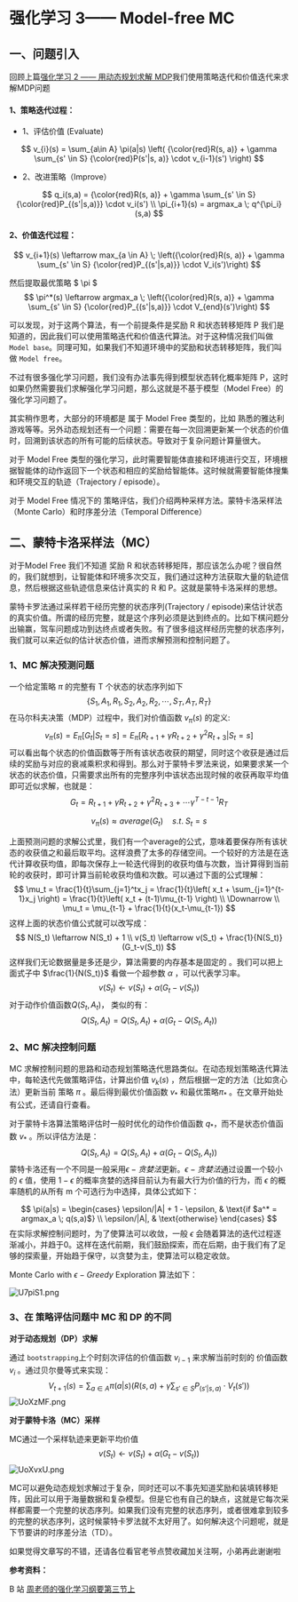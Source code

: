 # 强化学习 3—— Model-free MC

## 一、问题引入

回顾上篇[强化学习 2 —— 用动态规划求解 MDP](https://blog.csdn.net/november_chopin/article/details/107896549)我们使用策略迭代和价值迭代来求解MDP问题

#### 1、策略迭代过程：

- 1、评估价值 (Evaluate)

$$
v_{i}(s) = \sum_{a\in A} \pi(a|s) \left( {\color{red}R(s, a)} + \gamma \sum_{s' \in S} {\color{red}P(s'|s, a)} \cdot v_{i-1}(s') \right)
$$

- 2、改进策略（Improve）

$$
q_i(s,a) = {\color{red}R(s, a)} + \gamma \sum_{s' \in S} {\color{red}P_{(s'|s,a)}} \cdot v_i(s') \\
\pi_{i+1}(s) = argmax_a \; q^{\pi_i}(s,a)
$$

#### 2、价值迭代过程：

$$
v_{i+1}(s) \leftarrow max_{a \in A} \; \left({\color{red}R(s, a)} + \gamma \sum_{s' \in S} {\color{red}P_{(s'|s,a)}} \cdot V_i(s')\right)
$$

然后提取最优策略 $ \pi $
$$
\pi^*(s) \leftarrow argmax_a \; \left({\color{red}R(s, a)} + \gamma \sum_{s' \in S} {\color{red}P_{(s'|s,a)}} \cdot V_{end}(s')\right)
$$

可以发现，对于这两个算法，有一个前提条件是奖励 R 和状态转移矩阵 P 我们是知道的，因此我们可以使用策略迭代和价值迭代算法。对于这种情况我们叫做 `Model base`。同理可知，如果我们不知道环境中的奖励和状态转移矩阵，我们叫做 `Model free`。

不过有很多强化学习问题，我们没有办法事先得到模型状态转化概率矩阵 P，这时如果仍然需要我们求解强化学习问题，那么这就是不基于模型（Model Free）的强化学习问题了。

其实稍作思考，大部分的环境都是 属于 Model Free 类型的，比如 熟悉的雅达利游戏等等。另外动态规划还有一个问题：需要在每一次回溯更新某一个状态的价值时，回溯到该状态的所有可能的后续状态。导致对于复杂问题计算量很大。

对于 Model Free 类型的强化学习，此时需要智能体直接和环境进行交互，环境根据智能体的动作返回下一个状态和相应的奖励给智能体。这时候就需要智能体搜集和环境交互的轨迹（Trajectory / episode）。

对于 Model Free 情况下的 策略评估，我们介绍两种采样方法。蒙特卡洛采样法（Monte Carlo）和时序差分法（Temporal Difference）

## 二、蒙特卡洛采样法（MC）

对于Model Free 我们不知道 奖励 R 和状态转移矩阵，那应该怎么办呢？很自然的，我们就想到，让智能体和环境多次交互，我们通过这种方法获取大量的轨迹信息，然后根据这些轨迹信息来估计真实的 R 和 P。这就是蒙特卡洛采样的思想。

蒙特卡罗法通过采样若干经历完整的状态序列(Trajectory / episode)来估计状态的真实价值。所谓的经历完整，就是这个序列必须是达到终点的。比如下棋问题分出输赢，驾车问题成功到达终点或者失败。有了很多组这样经历完整的状态序列，我们就可以来近似的估计状态价值，进而求解预测和控制问题了。

### 1、MC 解决预测问题

一个给定策略 $\pi$ 的完整有 T 个状态的状态序列如下
$$
\{S_1, A_1, R_1, S_2, A_2, R_2, \cdots,S_T, A_T, R_T\}
$$
在马尔科夫决策（MDP）过程中，我们对价值函数 $v_\pi(s)$ 的定义:
$$
v_\pi(s) = E_\pi[G_t|S_t = s] = E_\pi[R_{t+1} + \gamma R_{t+2} + \gamma^2R_{t+3} | S_t = s]
$$
可以看出每个状态的价值函数等于所有该状态收获的期望，同时这个收获是通过后续的奖励与对应的衰减乘积求和得到。那么对于蒙特卡罗法来说，如果要求某一个状态的状态价值，只需要求出所有的完整序列中该状态出现时候的收获再取平均值即可近似求解，也就是：
$$
G_t = R_{t+1} + \gamma R_{t+2} + \gamma^2R_{t+3}+\cdots \gamma^{T-t-1}R_T
$$

$$
v_\pi(s) \approx average(G_t) \quad s.t.\; S_t = s
$$

上面预测问题的求解公式里，我们有一个average的公式，意味着要保存所有该状态的收获值之和最后取平均。这样浪费了太多的存储空间。一个较好的方法是在迭代计算收获均值，即每次保存上一轮迭代得到的收获均值与次数，当计算得到当前轮的收获时，即可计算当前轮收获均值和次数。可以通过下面的公式理解：
$$
\mu_t = \frac{1}{t}\sum_{j=1}^tx_j = \frac{1}{t}\left( x_t + \sum_{j=1}^{t-1}x_j \right) = \frac{1}{t}\left( x_t + (t-1)\mu_{t-1} \right) \\
\Downarrow \\
\mu_t = \mu_{t-1} + \frac{1}{t}(x_t-\mu_{t-1})
$$
这样上面的状态价值公式就可以改写成：
$$
N(S_t) \leftarrow N(S_t) + 1 \\
v(S_t) \leftarrow v(S_t) + \frac{1}{N(S_t)}(G_t-v(S_t))
$$
这样我们无论数据量是多还是少，算法需要的内存基本是固定的 。我们可以把上面式子中 $\frac{1}{N(S_t)}$ 看做一个超参数 $\alpha$ ，可以代表学习率。
$$
v(S_t) \leftarrow v(S_t) + \alpha(G_t-v(S_t))
$$
对于动作价值函数$Q(S_t, A_t)$， 类似的有：
$$
Q(S_t, A_t) = Q(S_t, A_t) + \alpha(G_t - Q(S_t, A_t))
$$

### 2、MC 解决控制问题

MC 求解控制问题的思路和动态规划策略迭代思路类似。在动态规划策略迭代算法中，每轮迭代先做策略评估，计算出价值 $v_k(s)$ ，然后根据一定的方法（比如贪心法）更新当前 策略 $\pi$ 。最后得到最优价值函数 $v_*$ 和最优策略$\pi_*$ 。在文章开始处有公式，还请自行查看。

对于蒙特卡洛算法策略评估时一般时优化的动作价值函数 $q_*$，而不是状态价值函数 $v_*$ 。所以评估方法是：
$$
Q(S_t, A_t) = Q(S_t, A_t) + \alpha(G_t - Q(S_t, A_t))
$$
蒙特卡洛还有一个不同是一般采用$\epsilon - 贪婪法$更新。$\epsilon -贪婪法$通过设置一个较小的 $\epsilon$ 值，使用 $1-\epsilon$ 的概率贪婪的选择目前认为有最大行为价值的行为，而 $\epsilon$ 的概率随机的从所有 m 个可选行为中选择，具体公式如下：

$$
\pi(a|s) =
        \begin{cases}
        \epsilon/|A| + 1 - \epsilon,  & \text{if $a^* = argmax_a \; q(s,a)$} \\
        \epsilon/|A|, & \text{otherwise}
        \end{cases}
$$
在实际求解控制问题时，为了使算法可以收敛，一般 $\epsilon$ 会随着算法的迭代过程逐渐减小，并趋于0。这样在迭代前期，我们鼓励探索，而在后期，由于我们有了足够的探索量，开始趋于保守，以贪婪为主，使算法可以稳定收敛。

Monte Carlo  with $\epsilon - Greedy$ Exploration 算法如下：

![U7piS1.png](https://s1.ax1x.com/2020/07/22/U7piS1.png)

### 3、在 策略评估问题中 MC 和 DP 的不同

**对于动态规划（DP）求解**

通过 `bootstrapping`上个时刻次评估的价值函数 $v_{i-1}$ 来求解当前时刻的 价值函数 $v_i$ 。通过贝尔曼等式来实现：
$$
V_{t+1}(s) = \sum_{a \in A}\pi(a|s) \left(R(s, a) + \gamma \sum_{s' \in S} P_{(s'|s, a)} \cdot V_t(s')\right)
$$
![UoXzMF.png](https://s1.ax1x.com/2020/07/21/UoXzMF.png)

**对于蒙特卡洛（MC）采样**

MC通过一个采样轨迹来更新平均价值
$$
v(S_t) \leftarrow v(S_t) + \alpha(G_t-v(S_t))
$$
![UoXvxU.png](https://s1.ax1x.com/2020/07/21/UoXvxU.png)

MC可以避免动态规划求解过于复杂，同时还可以不事先知道奖励和装填转移矩阵，因此可以用于海量数据和复杂模型。但是它也有自己的缺点，这就是它每次采样都需要一个完整的状态序列。如果我们没有完整的状态序列，或者很难拿到较多的完整的状态序列，这时候蒙特卡罗法就不太好用了。如何解决这个问题呢，就是下节要讲的时序差分法（TD）。



如果觉得文章写的不错，还请各位看官老爷点赞收藏加关注啊，小弟再此谢谢啦

**参考资料：**

B 站 [周老师的强化学习纲要第三节上](https://www.bilibili.com/video/BV1N7411Q7aJ)

